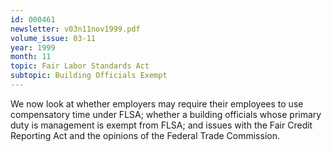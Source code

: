 ```yaml
---
id: 000461
newsletter: v03n11nov1999.pdf
volume_issue: 03-11
year: 1999
month: 11
topic: Fair Labor Standards Act
subtopic: Building Officials Exempt
---
```


We now look at whether employers may require their employees to use compensatory time under FLSA; whether a building officials whose primary duty is management is exempt from FLSA; and issues with the Fair Credit Reporting Act and the opinions of the Federal Trade Commission.